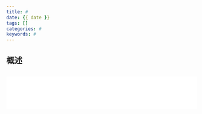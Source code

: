 ```yaml
---
title: # 
date: {{ date }}
tags: []
categories: # 
keywords: #
---
```

## 概述
>


<!-- more -->

## 





<iframe frameborder="no" border="0" marginwidth="0" marginheight="0" width=100% height=86 src="//music.163.com/outchain/player?type=2&id=songid&auto=1&height=66"></iframe>